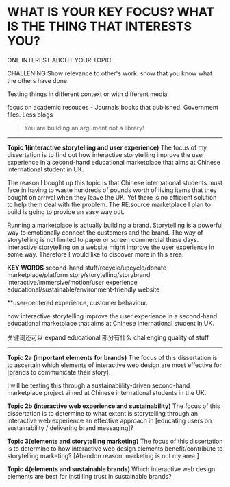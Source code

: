 # WHAT IS YOUR KEY FOCUS? WHAT IS THE THING THAT INTERESTS YOU?

ONE INTEREST ABOUT YOUR TOPIC.

CHALLENING
Show relevance to other's work. show that you know what the others have done.

Testing things in different context or with different media

focus on academic resouces - Journals,books that published. Government files.
Less blogs

> You are building an argument not a library!

---

**Topic 1(interactive storytelling and user experience)**
The focus of my dissertation is to find out how interactive storytelling improve the user experience in a second-hand educational marketplace that aims at Chinese international student in UK.

The reason I bought up this topic is that Chinese international students must face in having to waste hundreds of pounds worth of living items that they bought on arrival when they leave the UK. Yet there is no efficient solution to help them deal with the problem. The RE:source marketplace I plan to build is going to provide an easy way out.

Running a marketplace is actually building a brand. Storytelling is a powerful way to emotionally connect the customers and the brand. The way of storytelling is not limited to paper or screen commercial these days. Interactive storytelling on a website might improve the user experience in some way. Therefore I would like to discover more in this area.

**KEY WORDS**
second-hand stuff/recycle/upcycle/donate
marketplace/platform
story/storytelling/storybrand
interactive/immersive/motion/user experience
educational/sustainable/environment-friendly
website

\*\*user-centered experience, customer behaviour.

how interactive storytelling improve the user experience in a second-hand educational marketplace that aims at Chinese international student in UK.

关键词还可以 expand
educational 部分有什么 challenging
quality of stuff

---

**Topic 2a (important elements for brands)**
The focus of this dissertation is to ascertain which elements of interactive web design are most effective for [brands to communicate their story].

I will be testing this through a sustainabiility-driven second-hand marketplace project aimed at Chinese international students in the UK.

**Topic 2b (interactive web experience and sustainability)**
The focus of this dissertation is to determine to what extent is storytelling through an interactive web experience an effective approach in [educating users on sustainability / delivering brand messaging]?

**Topic 3(elements and storytelling marketing)**
The focus of this dissertation is to determine to how interactive web design elements benefit/contribute to storytelling marketing?
[Abandon reason: marketing is not my area.]

**Topic 4(elements and sustainable brands)**
Which interactive web design elements are best for instilling trust in sustainable brands?
